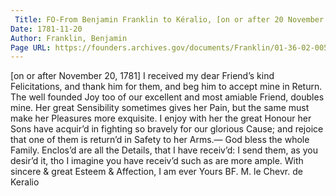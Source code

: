 ```yaml
---
 Title: FO-From Benjamin Franklin to Kéralio, [on or after 20 November 1781]
Date: 1781-11-20
Author: Franklin, Benjamin
Page URL: https://founders.archives.gov/documents/Franklin/01-36-02-0051
---
```


[on or after November 20, 1781]
I received my dear Friend’s kind Felicitations, and thank him for them, and beg him to accept mine in Return. The well founded Joy too of our excellent and most amiable Friend, doubles mine. Her great Sensibility sometimes gives her Pain, but the same must make her Pleasures more exquisite. I enjoy with her the great Honour her Sons have acquir’d in fighting so bravely for our glorious Cause; and rejoice that one of them is return’d in Safety to her Arms.— God bless the whole Family.
Enclos’d are all the Details, that I have receiv’d: I send them, as you desir’d it, tho I imagine you have receiv’d such as are more ample.
With sincere & great Esteem & Affection, I am ever Yours
BF.
M. le Chevr. de Keralio

